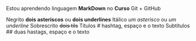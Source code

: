 Estou aprendendo linguagem **MarkDown** no __Curso__ Git + GitHub

Negrito **dois asteriscos** ou __dois underlines__
Itálico *um asterisco* ou _um underline_
Sobrescrito ~~dois tils~~
Títulos # hashtag, espaço e o texto
Subtítulos ## duas hastags, espaço e o texto
